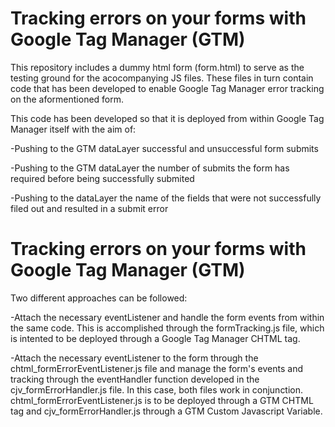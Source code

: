 # Tracking errors on your forms with Google Tag Manager (GTM)
This repository includes a dummy html form (form.html) to serve as the testing ground for the acocompanying JS files. These files in turn contain code that has been developed to enable Google Tag Manager error tracking on the aformentioned form.

This code has been developed so that it is deployed from within Google Tag Manager itself with the aim of: 

-Pushing to the GTM dataLayer successful and unsuccessful form submits

-Pushing to the GTM dataLayer the number of submits the form has required before being successfully submited

-Pushing to the dataLayer the name of the fields that were not successfully filed out and resulted in a submit error

# Tracking errors on your forms with Google Tag Manager (GTM)
Two different approaches can be followed:

-Attach the necessary eventListener and handle the form events from within the same code. This is accomplished through the formTracking.js file, which is intented to be deployed through a Google Tag Manager CHTML tag. 

-Attach the necessary eventListener to the form through the chtml_formErrorEventListener.js file and manage the form's events and tracking through the eventHandler function developed in the cjv_formErrorHandler.js file. In this case, both files work in conjunction. chtml_formErrorEventListener.js is to be deployed through a GTM CHTML tag and cjv_formErrorHandler.js through a GTM Custom Javascript Variable. 